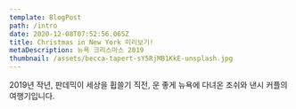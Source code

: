 ```yaml
---
template: BlogPost
path: /intro
date: 2020-12-08T07:52:56.065Z
title: Christmas in New York 미리보기!
metaDescription: 뉴욕 크리스마스 2019
thumbnail: /assets/becca-tapert-sY5RjMB1KkE-unsplash.jpg
---
```

2019년 작년, 판데믹이 세상을 휩쓸기 직전, 운 좋게 뉴욕에 다녀온 조쉬와 낸시 커플의 여행기입니다.